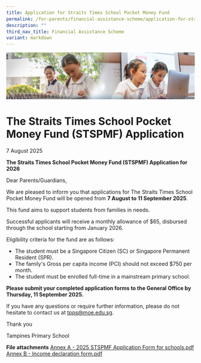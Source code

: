 ```yaml
---
title: Application for Straits Times School Pocket Money Fund
permalink: /for-parents/financial-assistance-scheme/application-for-straits-times-school-pocket-money-fund/
description: ""
third_nav_title: Financial Assistance Scheme
variant: markdown
---
```

![](/images/ForParents.jpg)

# The Straits Times School Pocket Money Fund (STSPMF) Application
7 August 2025

**The Straits Times School Pocket Money Fund (STSPMF) Application for 2026**

Dear Parents/Guardians,

We are pleased to inform you that applications for The Straits Times School Pocket Money Fund will be opened from **7 August to 11 September 2025**.

This fund aims to support students from families in needs.

Successful applicants will receive a monthly allowance of $65, disbursed through the school starting from January 2026.

Eligibility criteria for the fund are as follows:

* The student must be a Singapore Citizen (SC) or Singapore Permanent Resident (SPR).
* The family's Gross per capita income (PCI) should not exceed $750 per month.
* The student must be enrolled full-time in a mainstream primary school.

**Please submit your completed application forms to the General Office by Thursday, 11 September 2025.**

If you have any questions or require further information, please do not hesitate to contact us at [tpps@moe.edu.sg](tpps@moe.edu.sg).

Thank you

Tampines Primary School

**File attachments**
[Annex A - 2025 STSPMF Application Form for schools.pdf](/files/2025/Annex_A___2025_STSPMF_Application_Form_for_schools.pdf)
[Annex B - Income declaration form.pdf](/files/2025/Annex_B___Income_declaration_form.pdf)